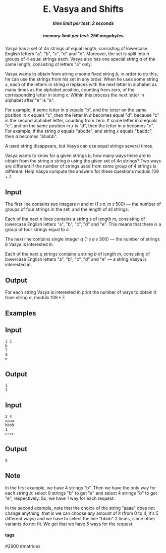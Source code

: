 <h1 style='text-align: center;'> E. Vasya and Shifts</h1>

<h5 style='text-align: center;'>time limit per test: 2 seconds</h5>
<h5 style='text-align: center;'>memory limit per test: 256 megabytes</h5>

Vasya has a set of 4*n* strings of equal length, consisting of lowercase English letters "a", "b", "c", "d" and "e". Moreover, the set is split into *n* groups of 4 equal strings each. Vasya also has one special string *a* of the same length, consisting of letters "a" only.

Vasya wants to obtain from string *a* some fixed string *b*, in order to do this, he can use the strings from his set in any order. When he uses some string *x*, each of the letters in string *a* replaces with the next letter in alphabet as many times as the alphabet position, counting from zero, of the corresponding letter in string *x*. Within this process the next letter in alphabet after "e" is "a".

For example, if some letter in *a* equals "b", and the letter on the same position in *x* equals "c", then the letter in *a* becomes equal "d", because "c" is the second alphabet letter, counting from zero. If some letter in *a* equals "e", and on the same position in *x* is "d", then the letter in *a* becomes "c". For example, if the string *a* equals "abcde", and string *x* equals "baddc", then *a* becomes "bbabb".

A used string disappears, but Vasya can use equal strings several times.

Vasya wants to know for *q* given strings *b*, how many ways there are to obtain from the string *a* string *b* using the given set of 4*n* strings? Two ways are different if the number of strings used from some group of 4 strings is different. Help Vasya compute the answers for these questions modulo 109 + 7.

## Input

The first line contains two integers *n* and *m* (1 ≤ *n*, *m* ≤ 500) — the number of groups of four strings in the set, and the length of all strings.

Each of the next *n* lines contains a string *s* of length *m*, consisting of lowercase English letters "a", "b", "c", "d" and "e". This means that there is a group of four strings equal to *s*.

The next line contains single integer *q* (1 ≤ *q* ≤ 300) — the number of strings *b* Vasya is interested in.

Each of the next *q* strings contains a string *b* of length *m*, consisting of lowercase English letters "a", "b", "c", "d" and "e" — a string Vasya is interested in.

## Output

For each string Vasya is interested in print the number of ways to obtain it from string *a*, modulo 109 + 7.

## Examples

## Input


```
1 1  
b  
2  
a  
e  

```
## Output


```
1  
1  

```
## Input


```
2 4  
aaaa  
bbbb  
1  
cccc  

```
## Output


```
5  

```
## Note

In the first example, we have 4 strings "b". Then we have the only way for each string *b*: select 0 strings "b" to get "a" and select 4 strings "b" to get "e", respectively. So, we have 1 way for each request.

In the second example, note that the choice of the string "aaaa" does not change anything, that is we can choose any amount of it (from 0 to 4, it's 5 different ways) and we have to select the line "bbbb" 2 times, since other variants do not fit. We get that we have 5 ways for the request.



#### tags 

#2600 #matrices 